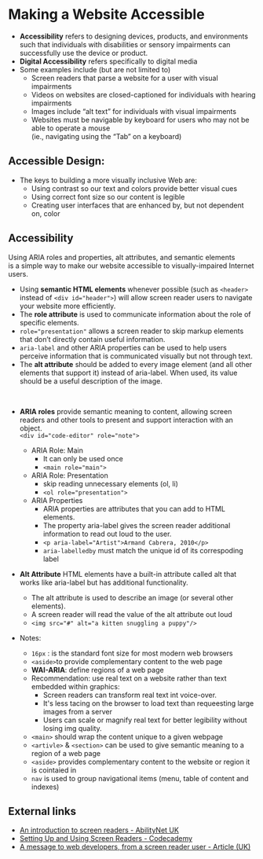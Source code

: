 # Making a Website Accessible

* **Accessibility** refers to designing devices, products, and environments such that individuals with disabilities or sensory impairments can successfully use the device or product.
* **Digital Accessibility** refers specifically to digital media
* Some examples include (but are not limited to)
    * Screen readers that parse a website for a user with visual impairments
    * Videos on websites are closed-captioned for individuals with hearing impairments
    * Images include “alt text” for individuals with visual impairments
    * Websites must be navigable by keyboard for users who may not be able to operate a mouse    
    (ie., navigating using the “Tab” on a keyboard)

## Accessible Design:

* The keys to building a more visually inclusive Web are:
    * Using contrast so our text and colors provide better visual cues
    * Using correct font size so our content is legible
    * Creating user interfaces that are enhanced by, but not dependent on, color

## Accessibility

Using ARIA roles and properties, alt attributes, and semantic elements    
is a simple way to make our website accessible to visually-impaired Internet users.
* Using **semantic HTML elements** whenever possible (such as `<header>` instead of `<div id="header">`) will allow screen reader users to navigate your website more efficiently.
* The **role attribute** is used to communicate information about the role of specific elements.
* `role="presentation"` allows a screen reader to skip markup elements that don’t directly contain useful information.
* `aria-label` and other ARIA properties can be used to help users perceive information that is communicated visually but not through text.
* The **alt attribute** should be added to every image element (and all other elements that support it) instead of aria-label. When used, its value should be a useful description of the image.
<br>

* **ARIA roles** provide semantic meaning to content, allowing screen readers and other tools to present and support interaction with an object.     
`<div id="code-editor" role="note">`
    * ARIA Role: Main
        * It can only be used once
        * `<main role="main">`
    * ARIA Role: Presentation
        * skip reading unnecessary elements (ol, li)
        * `<ol role="presentation">`
    * ARIA Properties
        * ARIA properties are attributes that you can add to HTML elements. 
        * The property aria-label gives the screen reader additional information to read out loud to the user.
        * `<p aria-label="Artist">Armand Cabrera, 2010</p>`
        * `aria-labelledby` must match the unique id of its correspoding label
* **Alt Attribute** HTML elements have a built-in attribute called alt that works like aria-label but has additional functionality.
    * The alt attribute is used to describe an image (or several other elements). 
    * A screen reader will read the value of the alt attribute out loud
    * `<img src="#" alt="a kitten snuggling a puppy"/>`

* Notes:
    * `16px` : is the standard font size for most modern web browsers
    * `<aside>`to provide complementary content to the web page
    * **WAI-ARIA**: define regions of a web page
    * Recommendation:  use real text on a website rather than text embedded within graphics:
        * Screen readers can transform real text int voice-over.
        * It's less tacing on the browser to load text than requeesting large images from a server
        * Users can scale or magnify real text for better legibility without losing img quality.
    * `<main>` should wrap the content unique to a given webpage
    * `<artivle>` & `<section>` can be used to give semantic meaning to a region of a web page
    * `<aside>` provides complementary content to the website or region it is cointaied in
    * `nav` is used to group navigational items (menu, table of content and indexes)

## External links

* [An introduction to screen readers - AbilityNet UK](https://abilitynet.org.uk/factsheets/introduction-screen-readers?psafe_param=1&gclid=CjwKCAjwwb6lBhBJEiwAbuVUSgh-b34vtmMUKh7v85_z798ndrOHfAaNfKN7PKoRI2h6ADwuIr3VnRoCOKgQAvD_BwE)
* [Setting Up and Using Screen Readers - Codecademy](https://www.codecademy.com/article/how-to-setup-screen-reader)
* [A message to web developers, from a screen reader user - Article (UK)](https://business.scope.org.uk/article/message-to-web-developers-from-a-screen-reader-user?gclid=CjwKCAjwwb6lBhBJEiwAbuVUSl2MpaSKUsWLdLnnIO7EzVDnSwxeAKujxK-zMJIHWibcWIwgFbH7XhoCGuEQAvD_BwE)




